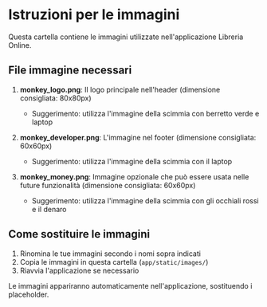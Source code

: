 # Istruzioni per le immagini

Questa cartella contiene le immagini utilizzate nell'applicazione Libreria Online.

## File immagine necessari

1. **monkey_logo.png**: Il logo principale nell'header (dimensione consigliata: 80x80px)
   - Suggerimento: utilizza l'immagine della scimmia con berretto verde e laptop

2. **monkey_developer.png**: L'immagine nel footer (dimensione consigliata: 60x60px)
   - Suggerimento: utilizza l'immagine della scimmia con il laptop

3. **monkey_money.png**: Immagine opzionale che può essere usata nelle future funzionalità (dimensione consigliata: 60x60px)
   - Suggerimento: utilizza l'immagine della scimmia con gli occhiali rossi e il denaro

## Come sostituire le immagini

1. Rinomina le tue immagini secondo i nomi sopra indicati
2. Copia le immagini in questa cartella (`app/static/images/`)
3. Riavvia l'applicazione se necessario

Le immagini appariranno automaticamente nell'applicazione, sostituendo i placeholder. 